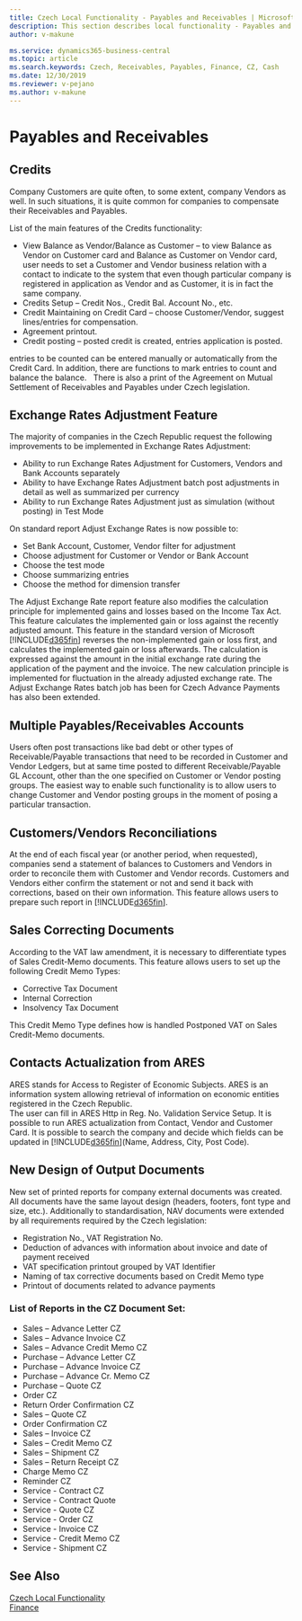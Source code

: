 ```yaml
---
title: Czech Local Functionality - Payables and Receivables | Microsoft Docs
description: This section describes local functionality - Payables and Receivables
author: v-makune

ms.service: dynamics365-business-central
ms.topic: article
ms.search.keywords: Czech, Receivables, Payables, Finance, CZ, Cash
ms.date: 12/30/2019
ms.reviewer: v-pejano
ms.author: v-makune
---
```


# Payables and Receivables

## Credits

Company Customers are quite often, to some extent, company Vendors as well. In such situations, it is quite common for companies to compensate their Receivables and Payables.

List of the main features of the Credits functionality:  
- View Balance as Vendor/Balance as Customer – to view Balance as Vendor on Customer card and Balance as Customer on Vendor card, user needs to set a Customer and Vendor business relation with a contact to indicate to the system that even though particular company is registered in application as Vendor and as Customer, it is in fact the same company.
- Credits Setup – Credit Nos., Credit Bal. Account No., etc.
- Credit Maintaining on Credit Card – choose Customer/Vendor, suggest lines/entries for compensation.
- Agreement printout.
- Credit posting – posted credit is created, entries application is posted.

entries to be counted can be entered manually or automatically from the Credit Card. In addition, there are functions to mark entries to count and balance the balance.
 
There is also a print of the Agreement on Mutual Settlement of Receivables and Payables under Czech legislation.

## Exchange Rates Adjustment Feature

The majority of companies in the Czech Republic request the following improvements to be implemented in Exchange Rates Adjustment: 
- Ability to run Exchange Rates Adjustment for Customers, Vendors and Bank Accounts separately 
- Ability to have Exchange Rates Adjustment batch post adjustments in detail as well as summarized per currency 
- Ability to run Exchange Rates Adjustment just as simulation (without posting) in Test Mode

On standard report Adjust Exchange Rates is now possible to:
- Set Bank Account, Customer, Vendor filter for adjustment
- Choose adjustment for Customer or Vendor or Bank Account
- Choose the test mode
- Choose summarizing entries 
- Choose the method for dimension transfer

The Adjust Exchange Rate report feature also modifies the calculation principle for implemented gains and losses based on the Income Tax Act. This feature calculates the implemented gain or loss against the recently adjusted amount.
This feature in the standard version of Microsoft [!INCLUDE[d365fin](../../includes/d365fin_md.md)] reverses the non-implemented gain or loss first, and calculates the implemented gain or loss afterwards. The calculation is expressed against the amount in the initial exchange rate during the application of the payment and the invoice.
The new calculation principle is implemented for fluctuation in the already adjusted exchange rate.
The Adjust Exchange Rates batch job has been for Czech Advance Payments has also been extended.

## Multiple Payables/Receivables Accounts

Users often post transactions like bad debt or other types of Receivable/Payable transactions that need to be recorded in Customer and Vendor Ledgers, but at same time posted to different Receivable/Payable GL Account, other than the one specified on Customer or Vendor posting groups. The easiest way to enable such functionality is to allow users to change Customer and Vendor posting groups in the moment of posing a particular transaction.

## Customers/Vendors Reconciliations

At the end of each fiscal year (or another period, when requested), companies send a statement of balances to Customers and Vendors in order to reconcile them with Customer and Vendor records. Customers and Vendors either confirm the statement or not and send it back with corrections, based on their own information. This feature allows users to prepare such report in [!INCLUDE[d365fin](../../includes/d365fin_md.md)].

## Sales Correcting Documents

According to the VAT law amendment, it is necessary to differentiate types of Sales Credit-Memo documents. This feature allows users to set up the following Credit Memo Types:
- Corrective Tax Document
- Internal Correction
- Insolvency Tax Document

This Credit Memo Type defines how is handled Postponed VAT on Sales Credit-Memo documents.

## Contacts Actualization from ARES

ARES stands for Access to Register of Economic Subjects. ARES is an information system allowing retrieval of information on economic entities registered in the Czech Republic.  
The user can fill in ARES Http in Reg. No. Validation Service Setup. 
It is possible to run ARES actualization from Contact, Vendor and Customer Card. It is possible to search the company and decide which fields can be updated in [!INCLUDE[d365fin](../../includes/d365fin_md.md)](Name, Address, City, Post Code).

## New Design of Output Documents

New set of printed reports for company external documents was created.
All documents have the same layout design (headers, footers, font type and size, etc.).
Additionally to standardisation, NAV documents were extended by all requirements required by the Czech legislation:  
- Registration No., VAT Registration No.
- Deduction of advances with information about invoice and date of payment received
- VAT specification printout grouped by VAT Identifier
- Naming of tax corrective documents based on Credit Memo type
- Printout of documents related to advance payments

### List of Reports in the CZ Document Set:
- Sales – Advance Letter CZ
- Sales – Advance Invoice CZ
- Sales – Advance Credit Memo CZ
- Purchase – Advance Letter CZ
- Purchase – Advance Invoice CZ
- Purchase – Advance Cr. Memo CZ
- Purchase – Quote CZ
- Order CZ
- Return Order Confirmation CZ
- Sales – Quote CZ
- Order Confirmation CZ
- Sales – Invoice CZ
- Sales – Credit Memo CZ
- Sales – Shipment CZ
- Sales – Return Receipt CZ
- Charge Memo CZ
- Reminder CZ
- Service - Contract CZ
- Service - Contract Quote
- Service - Quote CZ
- Service - Order CZ
- Service - Invoice CZ
- Service - Credit Memo CZ
- Service - Shipment CZ

## See Also
[Czech Local Functionality](czech-local-functionality.md)  
[Finance](finance.md)